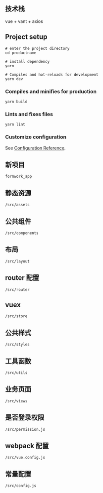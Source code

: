 ## 技术栈

vue + vant + axios

## Project setup

```base
# enter the project directory
cd productname

# install dependency
yarn

# Compiles and hot-reloads for development
yarn dev
```

### Compiles and minifies for production

```
yarn build
```

### Lints and fixes files

```
yarn lint
```

### Customize configuration

See [Configuration Reference](https://cli.vuejs.org/config/).

## 新项目

```
formwork_app
```

## 静态资源

```
/src/assets
```

## 公共组件

```
/src/components
```

## 布局

```
/src/layout
```

## router 配置

```
/src/router
```

## vuex

```
/src/store
```

## 公共样式

```
/src/styles
```

## 工具函数

```
/src/utils
```

## 业务页面

```
/src/views
```

## 是否登录权限

```
/src/permission.js
```

## webpack 配置

```
/src/vue.config.js
```

## 常量配置

```
/src/config.js
```

